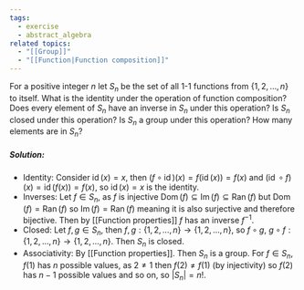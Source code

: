 ```yaml
---
tags:
  - exercise
  - abstract_algebra
related topics:
  - "[[Group]]"
  - "[[Function|Function composition]]"
---
```

For a positive integer $n$ let $S_n$ be the set of all $1$-$1$ functions from $\{1, 2, \dots , n\}$ to itself. What is the identity under the operation of function composition? Does every element of $S_n$ have an inverse in $S_n$ under this operation? Is $S_n$ closed under this operation? Is $S_n$ a group under this operation? How many elements are in $S_n$?
##### Solution:
- Identity:
	Consider $\operatorname{id}(x)=x$, then $(f\circ\operatorname{id})(x)=f(\operatorname{id}(x))=f(x)$ and $(\operatorname{id}\circ f)(x)=\operatorname{id}(f(x))=f(x)$, so $\operatorname{id}(x)=x$ is the identity.
- Inverses:
	Let $f\in S_n$, as $f$ is injective $\operatorname{Dom}(f) \subseteq \operatorname{Im}(f) \subseteq \operatorname{Ran}(f)$ but $\operatorname{Dom}(f) = \operatorname{Ran}(f)$ so $\operatorname{Im}(f) = \operatorname{Ran}(f)$ meaning it is also surjective and therefore bijective. Then by [[Function properties]] $f$ has an inverse $f^{-1}$.
- Closed:
	Let $f,g\in S_n$, then $f,g:\{1,2,\dots,n\}\to\{1,2,\dots,n\}$, so $f\circ g,\ g\circ f: \{1,2,\dots,n\} \to \{1,2,\dots,n\}$. Then $S_n$ is closed.
- Associativity:
	By [[Function properties]].
Then $S_n$ is a group. For $f\in S_n$, $f(1)$ has $n$ possible values, as $2\neq 1$ then $f(2)\neq f(1)$ (by injectivity) so $f(2)$ has $n-1$ possible values and so on, so $|S_n| = n!$.